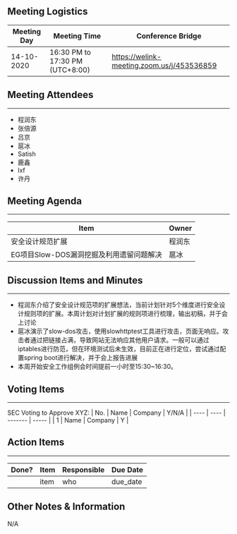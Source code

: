 ## Meeting Logistics

| Meeting Day | Meeting Time                    | Conference Bridge                          |
| ----------- | ------------------------------- | ------------------------------------------ |
| 14-10-2020  | 16:30 PM to 17:30 PM (UTC+8:00) | https://welink-meeting.zoom.us/j/453536859 |

## Meeting Attendees
** **
- 程润东
- 张倍源
- 吕京
- 扈冰
- Satish
- 鹿鑫
- lxf
- 许丹

## Meeting Agenda

** **
| Item                               | Owner  |
| ---------------------------------- | ------ |
| 安全设计规范扩展                     | 程润东  |
| EG项目Slow-DOS漏洞挖掘及利用遗留问题解决         | 扈冰    |



## Discussion Items and Minutes

** **
- 程润东介绍了安全设计规范项的扩展想法，当前计划针对5个维度进行安全设计规则项的扩展。本周计划对计划扩展的规则项进行梳理，输出初稿，并于会上讨论
- 扈冰演示了slow-dos攻击，使用slowhttptest工具进行攻击，页面无响应。攻击者通过把链接占满，导致网站无法响应其他用户请求。一般可以通过iptables进行防范，但在环境测试后未生效，目前正在进行定位，尝试通过配置spring boot进行解决，并于会上报告进展
- 本周开始安全工作组例会时间提前一小时至15:30~16:30。

## Voting Items

** **
SEC Voting to Approve XYZ:
| No.  | Name | Company | Y/N/A |
| ---- | ---- | ------- | ----- |
| 1    | Name | Company | Y     |

## Action Items
** **
| Done? | Item | Responsible | Due Date |
| ----- | ---- | ----------- | -------- |
|       | item | who         | due_date |

## Other Notes & Information
N/A